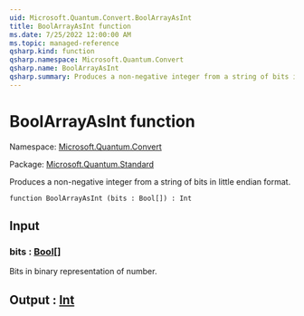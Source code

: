 ```yaml
---
uid: Microsoft.Quantum.Convert.BoolArrayAsInt
title: BoolArrayAsInt function
ms.date: 7/25/2022 12:00:00 AM
ms.topic: managed-reference
qsharp.kind: function
qsharp.namespace: Microsoft.Quantum.Convert
qsharp.name: BoolArrayAsInt
qsharp.summary: Produces a non-negative integer from a string of bits in little endian format.
---
```


# BoolArrayAsInt function

Namespace: [Microsoft.Quantum.Convert](xref:Microsoft.Quantum.Convert)

Package: [Microsoft.Quantum.Standard](https://nuget.org/packages/Microsoft.Quantum.Standard)


Produces a non-negative integer from a string of bits in little endian format.

```qsharp
function BoolArrayAsInt (bits : Bool[]) : Int
```


## Input

### bits : [Bool](xref:microsoft.quantum.qsharp.valueliterals#bool-literals)[]

Bits in binary representation of number.



## Output : [Int](xref:microsoft.quantum.qsharp.valueliterals#int-literals)

